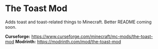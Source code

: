 # The Toast Mod

Adds toast and toast-related things to Minecraft. Better README coming soon.

**Curseforge:** https://www.curseforge.com/minecraft/mc-mods/the-toast-mod
**Modrinth:** https://modrinth.com/mod/the-toast-mod
